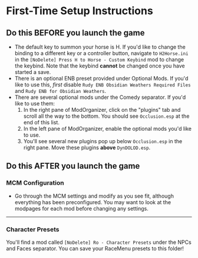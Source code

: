 # First-Time Setup Instructions

## Do this BEFORE you launch the game

- The default key to summon your horse is H. If you'd like to change the binding to a different key or a controller button, navigate to `H2Horse.ini` in the `[NoDelete] Press H to Horse - Custom Keybind` mod to change the keybind. Note that the keybind **cannot** be changed once you have started a save.
- There is an optional ENB preset provided under Optional Mods. If you'd like to use this, _first_ disable `Rudy ENB Obsidian Weathers Required Files` and `Rudy ENB for Obsidian Weathers`.
- There are several optional mods under the Comedy separator. If you'd like to use them:
  1. In the right pane of ModOrganizer, click on the "plugins" tab and scroll all the way to the bottom. You should see `Occlusion.esp` at the end of this list.
  2. In the left pane of ModOrganizer, enable the optional mods you'd like to use.
  3. You'll see several new plugins pop up below `Occlusion.esp` in the right pane. Move these plugins **above** `DynDOLOD.esp`.

## Do this AFTER you launch the game

### MCM Configuration

- Go through the MCM settings and modify as you see fit, although everything has been preconfigured. You may want to look at the modpages for each mod before changing any settings.

---

### Character Presets

You'll find a mod called `[NoDelete] Ro - Character Presets` under the NPCs and Faces separator. You can save your RaceMenu presets to this folder!
